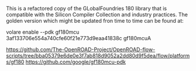 This is a refactored copy of the GLobalFoundries 180 library that is compatible with the Silicon Compiler Collection and industry practices. The golden version which might be updated fron time to time can be found at:

volare enable --pdk gf180mcu 3af133706e554a740cfe60f21e773d9eaa41838c
gf180mcuA

https://github.com/The-OpenROAD-Project/OpenROAD-flow-scripts/tree/bba05379e6de0e3f7ab818d9052a2dd80d9f5dea/flow/platforms/gf180
https://github.com/google/gf180mcu-pdk
